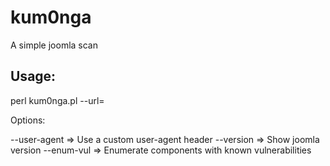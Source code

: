 # kum0nga
A simple joomla scan

## Usage:

perl kum0nga.pl --url=<URL> <OPTIONS>

Options:

--user-agent => Use a custom user-agent header
--version    => Show joomla version
--enum-vul   => Enumerate components with known vulnerabilities
